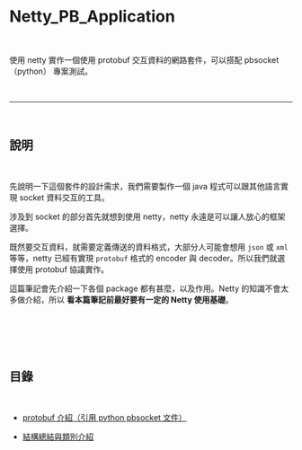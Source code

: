 # Netty_PB_Application

<br>

使用 netty 實作一個使用 protobuf 交互資料的網路套件，可以搭配 pbsocket（python） 專案測試。



<br>

---

<br>

## 說明

<br>

先說明一下這個套件的設計需求，我們需要製作一個 java 程式可以跟其他語言實現 socket 資料交互的工具。

涉及到 socket 的部分首先就想到使用 netty，netty 永遠是可以讓人放心的框架選擇。

既然要交互資料，就需要定義傳送的資料格式，大部分人可能會想用 `json` 或 `xml` 等等，netty 已經有實現 `protobuf` 格式的 encoder 與 decoder。所以我們就選擇使用 protobuf 協議實作。

這篇筆記會先介紹一下各個 package 都有甚麼，以及作用。Netty 的知識不會太多做介紹，所以 __看本篇筆記前最好要有一定的 Netty 使用基礎__。

<br>
<br>
<br>
<br>

## 目錄

<br>

* [protobuf 介紹（引用 python pbsocket 文件）](https://github.com/Johnny1110/pbsocket/blob/main/doc/protobuf&varint32/README.md)

* [結構總結與類別介紹](./doc/structureSummary&ClassIntroduction/README.md)


